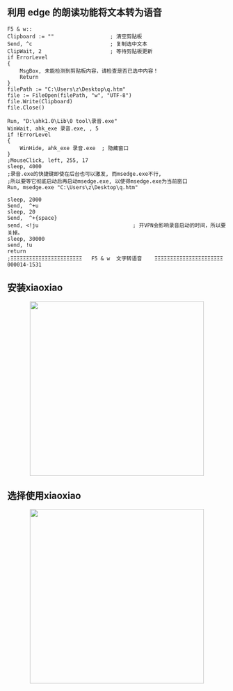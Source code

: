 ##  利用 edge 的朗读功能将文本转为语音

```
F5 & w::
Clipboard := ""                  ; 清空剪贴板
Send, ^c                         ; 复制选中文本
ClipWait, 2                      ; 等待剪贴板更新
if ErrorLevel
{
    MsgBox, 未能检测到剪贴板内容，请检查是否已选中内容！
    Return
}
filePath := "C:\Users\z\Desktop\q.htm"
file := FileOpen(filePath, "w", "UTF-8")
file.Write(Clipboard)
file.Close()

Run, "D:\ahk1.0\Lib\0 tool\录音.exe"
WinWait, ahk_exe 录音.exe, , 5
if !ErrorLevel
{
    WinHide, ahk_exe 录音.exe  ; 隐藏窗口
}
;MouseClick, left, 255, 17
sleep, 4000 
;录音.exe的快捷键即使在后台也可以激发, 而msedge.exe不行,
;所以要等它彻底启动后再启动msedge.exe, 以使得msedge.exe为当前窗口
Run, msedge.exe "C:\Users\z\Desktop\q.htm"

sleep, 2000
Send,  ^+u
sleep, 20
Send,  ^+{space}
send, <!ju                    　　　　　  ; 开VPN会影响录音启动的时间，所以要关掉。
sleep, 30000
send, !u
return
;ΞΞΞΞΞΞΞΞΞΞΞΞΞΞΞΞΞΞΞΞΞΞΞ   F5 & w  文字转语音    ΞΞΞΞΞΞΞΞΞΞΞΞΞΞΞΞΞΞΞΞΞΞ 000014-1531
```

##  安装xiaoxiao

<p align="center"><img src="https://jsd.cdn.zzko.cn/gh/zb9678/img@main/up1/12.06:08:18:14.png" style="width:400px;"></p>

## 选择使用xiaoxiao

<p align="center"><img src="https://jsd.cdn.zzko.cn/gh/zb9678/img@main/up1/12.06:08:20:57.png" style="width:400px;"></p>